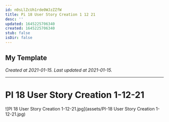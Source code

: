 ```yaml
---
id: n0sLlZcUh1rde0WJzZZfW
title: Pi 18 User Story Creation 1 12 21
desc: ''
updated: 1645225706340
created: 1645225706340
stub: false
isDir: false
---
```

My Template
---

_Created at 2021-01-15._
_Last updated at 2021-01-15._




---

# PI 18 User Story Creation 1-12-21


![PI 18 User Story Creation 1-12-21.jpg](assets/PI-18 User Story Creation 1-12-21.jpg)

